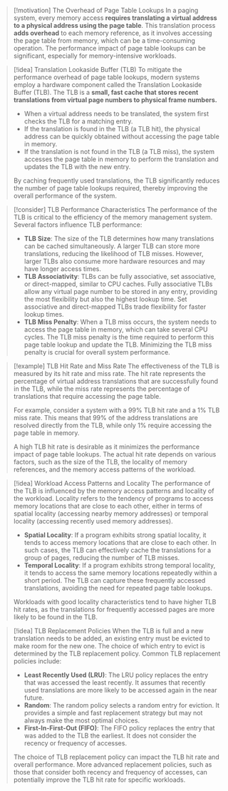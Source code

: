 > [!motivation] The Overhead of Page Table Lookups
> In a paging system, every memory access **requires translating a virtual address to a physical address using the page table**. This translation process **adds overhead** to each memory reference, as it involves accessing the page table from memory, which can be a time-consuming operation. The performance impact of page table lookups can be significant, especially for memory-intensive workloads.

> [!idea] Translation Lookaside Buffer (TLB)
> To mitigate the performance overhead of page table lookups, modern systems employ a hardware component called the Translation Lookaside Buffer (TLB). The TLB is a **small, fast cache that stores recent translations from virtual page numbers to physical frame numbers.**
> - When a virtual address needs to be translated, the system first checks the TLB for a matching entry.
> - If the translation is found in the TLB (a TLB hit), the physical address can be quickly obtained without accessing the page table in memory.
> - If the translation is not found in the TLB (a TLB miss), the system accesses the page table in memory to perform the translation and updates the TLB with the new entry.
> 
> By caching frequently used translations, the TLB significantly reduces the number of page table lookups required, thereby improving the overall performance of the system.

> [!consider] TLB Performance Characteristics
> The performance of the TLB is critical to the efficiency of the memory management system. Several factors influence TLB performance:
> - **TLB Size**: The size of the TLB determines how many translations can be cached simultaneously. A larger TLB can store more translations, reducing the likelihood of TLB misses. However, larger TLBs also consume more hardware resources and may have longer access times.
> - **TLB Associativity**: TLBs can be fully associative, set associative, or direct-mapped, similar to CPU caches. Fully associative TLBs allow any virtual page number to be stored in any entry, providing the most flexibility but also the highest lookup time. Set associative and direct-mapped TLBs trade flexibility for faster lookup times.
> - **TLB Miss Penalty**: When a TLB miss occurs, the system needs to access the page table in memory, which can take several CPU cycles. The TLB miss penalty is the time required to perform this page table lookup and update the TLB. Minimizing the TLB miss penalty is crucial for overall system performance.

> [!example] TLB Hit Rate and Miss Rate
> The effectiveness of the TLB is measured by its hit rate and miss rate. The hit rate represents the percentage of virtual address translations that are successfully found in the TLB, while the miss rate represents the percentage of translations that require accessing the page table.
> 
> For example, consider a system with a 99% TLB hit rate and a 1% TLB miss rate. This means that 99% of the address translations are resolved directly from the TLB, while only 1% require accessing the page table in memory.
> 
> A high TLB hit rate is desirable as it minimizes the performance impact of page table lookups. The actual hit rate depends on various factors, such as the size of the TLB, the locality of memory references, and the memory access patterns of the workload.

> [!idea] Workload Access Patterns and Locality
> The performance of the TLB is influenced by the memory access patterns and locality of the workload. Locality refers to the tendency of programs to access memory locations that are close to each other, either in terms of spatial locality (accessing nearby memory addresses) or temporal locality (accessing recently used memory addresses).
> - **Spatial Locality**: If a program exhibits strong spatial locality, it tends to access memory locations that are close to each other. In such cases, the TLB can effectively cache the translations for a group of pages, reducing the number of TLB misses.
> - **Temporal Locality**: If a program exhibits strong temporal locality, it tends to access the same memory locations repeatedly within a short period. The TLB can capture these frequently accessed translations, avoiding the need for repeated page table lookups.
> 
> Workloads with good locality characteristics tend to have higher TLB hit rates, as the translations for frequently accessed pages are more likely to be found in the TLB.

> [!idea] TLB Replacement Policies
> When the TLB is full and a new translation needs to be added, an existing entry must be evicted to make room for the new one. The choice of which entry to evict is determined by the TLB replacement policy. Common TLB replacement policies include:
> - **Least Recently Used (LRU)**: The LRU policy replaces the entry that was accessed the least recently. It assumes that recently used translations are more likely to be accessed again in the near future.
> - **Random**: The random policy selects a random entry for eviction. It provides a simple and fast replacement strategy but may not always make the most optimal choices.
> - **First-In-First-Out (FIFO)**: The FIFO policy replaces the entry that was added to the TLB the earliest. It does not consider the recency or frequency of accesses.
> 
> The choice of TLB replacement policy can impact the TLB hit rate and overall performance. More advanced replacement policies, such as those that consider both recency and frequency of accesses, can potentially improve the TLB hit rate for specific workloads.